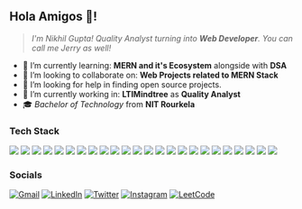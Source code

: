 <!-- ##  Github Stats ⚡

<a href="#">![Top Langs](https://github-readme-stats.vercel.app/api/top-langs/?username=nigupta29&layout=compact&theme=swift&count_private=true&hide_border=true)</a>

<a href="#">![Github stats](https://github-readme-stats.vercel.app/api?username=nigupta29&theme=swift&count_private=true&hide_border=true&line_height=20)</a> -->
<!--
**nigupta29/nigupta29** is a ✨ _special_ ✨ repository because its `README.md` (this file) appears on your GitHub profile.

Here are some ideas to get you started:

- 🤔 I’m looking for help with ...
- 💬 Ask me about ...
- 😄 Pronouns: ...
-->

## Hola Amigos 👋!

> _I'm Nikhil Gupta! Quality Analyst turning into **Web Developer**. You can call me Jerry as well!_

- 🌱 I’m currently learning: **MERN and it's Ecosystem** alongside with **DSA**
- 👯 I’m looking to collaborate on: **Web Projects related to MERN Stack**
- 🤔 I’m looking for help in finding open source projects.
- 🔭 I’m currently working in: **LTIMindtree** as **Quality Analyst**
- 🎓 _Bachelor of Technology_ from **NIT Rourkela**

### Tech Stack

<div class="w-2-of-12-large w-4-of-12-mid w-12-of-12-small">
  <img src="https://skillicons.dev/icons?i=java" />
  <img src="https://skillicons.dev/icons?i=py" />
  <img src="https://skillicons.dev/icons?i=html" />
  <img src="https://skillicons.dev/icons?i=css" />
  <img src="https://skillicons.dev/icons?i=javascript" />
  <img src="https://skillicons.dev/icons?i=typescript" />
  <img src="https://skillicons.dev/icons?i=bootstrap" />
  <img src="https://skillicons.dev/icons?i=tailwind" />
  <img src="https://skillicons.dev/icons?i=react" />
  <img src="https://skillicons.dev/icons?i=nextjs" />
  <img src="https://skillicons.dev/icons?i=redux" />
  <img src="https://skillicons.dev/icons?i=firebase" />
  <img src="https://skillicons.dev/icons?i=supabase" />
  <img src="https://skillicons.dev/icons?i=nodejs" />
  <img src="https://skillicons.dev/icons?i=express" />
  <img src="https://skillicons.dev/icons?i=selenium" />
  <img src="https://skillicons.dev/icons?i=mongodb" />
  <img src="https://skillicons.dev/icons?i=mysql" />
  <img src="https://skillicons.dev/icons?i=figma" />
  <img src="https://skillicons.dev/icons?i=git" />
  <img src="https://skillicons.dev/icons?i=github" />
  <img src="https://skillicons.dev/icons?i=eclipse" />
  <img src="https://skillicons.dev/icons?i=vscode" />
  <img src="https://skillicons.dev/icons?i=postman" />
</div>

<!-- 
### Latest Projects

[![WriteSpace Repo Card](https://github-readme-stats.vercel.app/api/pin/?username=nigupta29&repo=write-space-blog&theme=swift)](https://github.com/nigupta29/write-space-blog)
[![Weather App Repo Card](https://github-readme-stats.vercel.app/api/pin/?username=nigupta29&repo=weather-app&theme=swift)](https://github.com/nigupta29/weather-app)
[![Drink Discover Repo Card](https://github-readme-stats.vercel.app/api/pin/?username=nigupta29&repo=drink-discover&theme=swift)](https://github.com/nigupta29/drink-discover)
-->

### Socials

[![Gmail](https://img.shields.io/badge/Gmail-D14836?style=for-the-badge&logo=gmail&logoColor=white)](mailto:nikhil.gupts5667@gmail.com?subject=connect%20with%20Nikhil%20Gupta)
[![LinkedIn](https://img.shields.io/badge/linkedin-%230077B5.svg?style=for-the-badge&logo=linkedin&logoColor=white)](https://in.linkedin.com/in/nigupta29)
[![Twitter](https://img.shields.io/badge/Twitter-%231DA1F2.svg?style=for-the-badge&logo=Twitter&logoColor=white)](https://twitter.com/jerry_codes)
[![Instagram](https://img.shields.io/badge/Instagram-E4405F?style=for-the-badge&logo=instagram&logoColor=white)](https://instagram.com/jerry_codes)
[![LeetCode](https://img.shields.io/badge/LeetCode-000000?style=for-the-badge&logo=LeetCode&logoColor=#d16c06)](https://leetcode.com/nigupta29)
